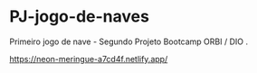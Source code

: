 # PJ-jogo-de-naves
Primeiro jogo de nave - Segundo Projeto Bootcamp ORBI / DIO .

https://neon-meringue-a7cd4f.netlify.app/

